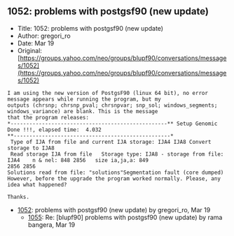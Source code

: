 ## 1052: problems with postgsf90 (new update)

- Title: 1052: problems with postgsf90 (new update)
- Author: gregori_ro
- Date: Mar 19
- Original: [https://groups.yahoo.com/neo/groups/blupf90/conversations/messages/1052](https://groups.yahoo.com/neo/groups/blupf90/conversations/messages/1052)

```
I am using the new version of PostgsF90 (linux 64 bit), no error message appears while running the program, but my
outputs (chrsnp; chrsnp_pval; chrsnpvar; snp_sol; windows_segments; windows_variance) are blank. This is the message
that the program releases:
*--------------------------------------------------** Setup Genomic Done !!!, elapsed time:	 4.032
**--------------------------------------------------*
 Type of IJA from file and current IJA storage: IJA4 IJA8 Convert storage to IJA8
 Read storage IJA from file   Storage type: IJA8 - storage from file: IJA4	  n & nel: 848 2856   size ia,ja,a: 849
2856 2856
Solutions read from file: "solutions"Segmentation fault (core dumped)
However, before the upgrade the program worked normally. Please, any idea what happened?

Thanks.
```

- [1052](1052.md): problems with postgsf90 (new update) by gregori_ro, Mar 19
    - [1055](1055.md): Re: [blupf90] problems with postgsf90 (new update) by rama bangera, Mar 19
